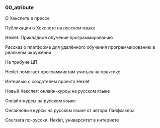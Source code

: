 ### 00_atribute

<!-- Сделайте разметку текста. В комментариях будут указаны ссылки, куда должны ссылаться пункты списка. Все ссылки должны открываться в новом окне -->

<!-- Заголовок первого уровня -->
О Хекслете в прессе

Публикации о Хекслете на русском языке

<!-- Список из ссылок. Используйте нумерованный список, пройденный в прошлых уроках -->

<!-- https://newtonew.com/overview/hexlet-express-programming -->
Hexlet: Прикладное обучение программированию

<!-- https://tproger.ru/projects/hexlet/ -->
Рассказ о платформе для удалённого обучения программированию в реальном окружении

<!-- https://siliconrus.com/2015/02/hexlet/ -->
На трибуне ЦП

<!-- https://www.edutainme.ru/post/hexlet-pomogaet-programmistam-uchitsya-na-praktike/ -->
Hexlet помогает программистам учиться на практике

<!--https://newtonew.com/news/intervju-s-sozdatelem-proekta-hexlet  -->
Интервью с создателем проекта Hexlet

<!-- https://habrahabr.ru/company/hexlet/blog/154549/ -->
Новый Хекслет: онлайн-курсы на русском языке

<!-- https://habrahabr.ru/company/hexlet/blog/154549/ -->
Онлайн-курсы на русском языке

<!-- https://lifehacker.ru/2013/06/14/hexlet/ -->
Онлайновые курсы на русском языке от автора Лайфхакера

<!-- https://vozduh.afisha.ru/archive/hexlet/ -->
Coursera по-русски. Hexlet, университет в интернете